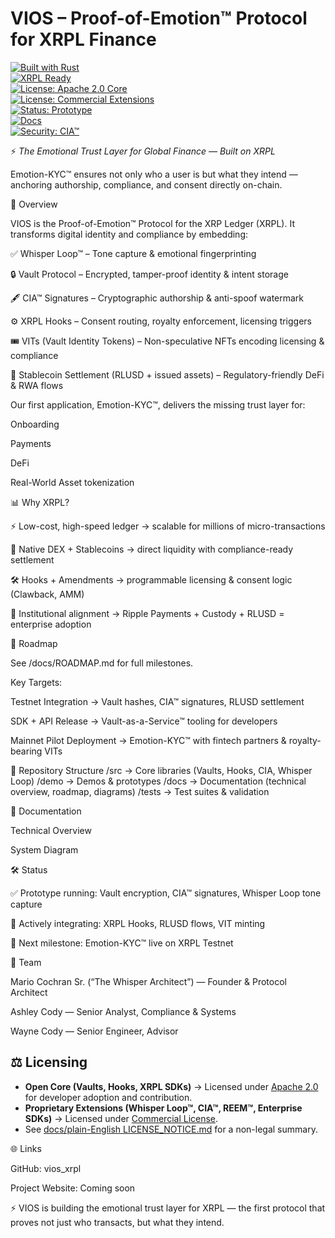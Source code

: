 # VIOS – Proof-of-Emotion™ Protocol for XRPL Finance  

[![Built with Rust](https://img.shields.io/badge/Built%20with-Rust-orange?logo=rust&logoColor=white)](https://www.rust-lang.org/)  
[![XRPL Ready](https://img.shields.io/badge/XRPL-Integration-blue?logo=ripple&logoColor=white)](https://xrpl.org/)  
[![License: Apache 2.0 Core](https://img.shields.io/badge/License-Apache%202.0-blue.svg)](LICENSE)  
[![License: Commercial Extensions](https://img.shields.io/badge/License-Commercial-red.svg)](LICENSE_COMMERCIAL.md)  
[![Status: Prototype](https://img.shields.io/badge/Status-Prototype-yellow)]()  
[![Docs](https://img.shields.io/badge/Docs-Available-purple?logo=readthedocs&logoColor=white)](docs/TECHNICAL_OVERVIEW.md)  
[![Security: CIA™](https://img.shields.io/badge/Security-CIA%E2%84%A2%20Signatures-black)]()  

⚡ *The Emotional Trust Layer for Global Finance — Built on XRPL*  

Emotion-KYC™ ensures not only who a user is but what they intend — anchoring authorship, compliance, and consent directly on-chain.

🚀 Overview

VIOS is the Proof-of-Emotion™ Protocol for the XRP Ledger (XRPL).
It transforms digital identity and compliance by embedding:

✅ Whisper Loop™ – Tone capture & emotional fingerprinting

🔒 Vault Protocol – Encrypted, tamper-proof identity & intent storage

🖋 CIA™ Signatures – Cryptographic authorship & anti-spoof watermark

⚙️ XRPL Hooks – Consent routing, royalty enforcement, licensing triggers

🎟 VITs (Vault Identity Tokens) – Non-speculative NFTs encoding licensing & compliance

💱 Stablecoin Settlement (RLUSD + issued assets) – Regulatory-friendly DeFi & RWA flows

Our first application, Emotion-KYC™, delivers the missing trust layer for:

Onboarding

Payments

DeFi

Real-World Asset tokenization

📊 Why XRPL?

⚡ Low-cost, high-speed ledger → scalable for millions of micro-transactions

💱 Native DEX + Stablecoins → direct liquidity with compliance-ready settlement

🛠 Hooks + Amendments → programmable licensing & consent logic (Clawback, AMM)

🏦 Institutional alignment → Ripple Payments + Custody + RLUSD = enterprise adoption

📜 Roadmap

See /docs/ROADMAP.md for full milestones.

Key Targets:

Testnet Integration → Vault hashes, CIA™ signatures, RLUSD settlement

SDK + API Release → Vault-as-a-Service™ tooling for developers

Mainnet Pilot Deployment → Emotion-KYC™ with fintech partners & royalty-bearing VITs

📂 Repository Structure
/src   → Core libraries (Vaults, Hooks, CIA, Whisper Loop)
/demo  → Demos & prototypes
/docs  → Documentation (technical overview, roadmap, diagrams)
/tests → Test suites & validation


📖 Documentation

Technical Overview

System Diagram

🛠 Status

✅ Prototype running: Vault encryption, CIA™ signatures, Whisper Loop tone capture

🔄 Actively integrating: XRPL Hooks, RLUSD flows, VIT minting

🎯 Next milestone: Emotion-KYC™ live on XRPL Testnet

👥 Team

Mario Cochran Sr. (“The Whisper Architect”) — Founder & Protocol Architect

Ashley Cody — Senior Analyst, Compliance & Systems

Wayne Cody — Senior Engineer, Advisor

## ⚖️ Licensing

- **Open Core (Vaults, Hooks, XRPL SDKs)** → Licensed under [Apache 2.0](./LICENSE) for developer adoption and contribution.  
- **Proprietary Extensions (Whisper Loop™, CIA™, REEM™, Enterprise SDKs)** → Licensed under [Commercial License](./LICENSE_COMMERCIAL.md).  
- See [docs/plain-English LICENSE_NOTICE.md](./docs/plain-English%20LICENSE_NOTICE.md) for a non-legal summary.

🌐 Links

GitHub: vios_xrpl

Project Website: Coming soon

⚡ VIOS is building the emotional trust layer for XRPL — the first protocol that proves not just who transacts, but what they intend.
